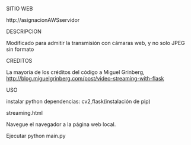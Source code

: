 SITIO WEB

http://asignacionAWSservidor

DESCRIPCION

Modificado para admitir la transmisión con cámaras web, y no solo JPEG sin formato

CREDITOS

La mayoría de los créditos del código a Miguel Grinberg, http://blog.miguelgrinberg.com/post/video-streaming-with-flask

USO

instalar python dependencias: cv2,flask(instalación de pip)

streaming.html

Navegue el navegador a la página web local.

Ejecutar python main.py
